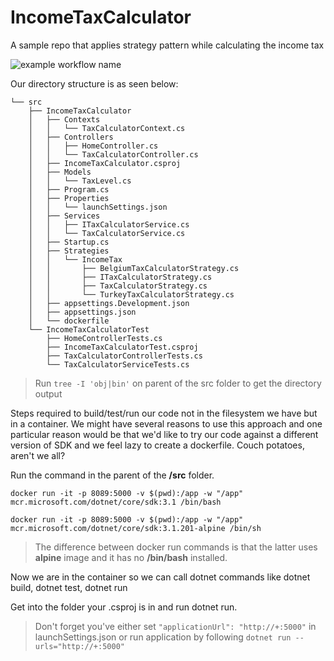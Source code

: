 # IncomeTaxCalculator
A sample repo that applies strategy pattern while calculating the income tax

![example workflow name](https://github.com/frtncr/IncomeTaxCalculator/workflows/.NET%20Core/badge.svg)

Our directory structure is as seen below:

```
└── src
    ├── IncomeTaxCalculator
    │   ├── Contexts
    │   │   └── TaxCalculatorContext.cs
    │   ├── Controllers
    │   │   ├── HomeController.cs
    │   │   └── TaxCalculatorController.cs
    │   ├── IncomeTaxCalculator.csproj
    │   ├── Models
    │   │   └── TaxLevel.cs
    │   ├── Program.cs
    │   ├── Properties
    │   │   └── launchSettings.json
    │   ├── Services
    │   │   ├── ITaxCalculatorService.cs
    │   │   └── TaxCalculatorService.cs
    │   ├── Startup.cs
    │   ├── Strategies
    │   │   └── IncomeTax
    │   │       ├── BelgiumTaxCalculatorStrategy.cs
    │   │       ├── ITaxCalculatorStrategy.cs
    │   │       ├── TaxCalculatorStrategy.cs
    │   │       └── TurkeyTaxCalculatorStrategy.cs
    │   ├── appsettings.Development.json
    │   ├── appsettings.json
    │   └── dockerfile
    └── IncomeTaxCalculatorTest
        ├── HomeControllerTests.cs
        ├── IncomeTaxCalculatorTest.csproj
        ├── TaxCalculatorControllerTests.cs
        └── TaxCalculatorServiceTests.cs
```

> Run ```tree -I 'obj|bin'``` on parent of the src folder to get the directory output

Steps required to build/test/run our code not in the filesystem we have but in a container. We might have several reasons to use this approach and one particular reason would be that we'd like to try our code against a different version of SDK and we feel lazy to create a dockerfile. Couch potatoes, aren't we all?

Run the command in the parent of the **/src** folder.

```
docker run -it -p 8089:5000 -v $(pwd):/app -w "/app" mcr.microsoft.com/dotnet/core/sdk:3.1 /bin/bash
```

```
docker run -it -p 8089:5000 -v $(pwd):/app -w "/app" mcr.microsoft.com/dotnet/core/sdk:3.1.201-alpine /bin/sh
```

>The difference between docker run commands is that the latter uses **alpine** image and it has no **/bin/bash** installed.

Now we are in the container so we can call dotnet commands like dotnet build, dotnet test, dotnet run

Get into the folder your .csproj is in and run dotnet run.

> Don't forget you've either set ```"applicationUrl": "http://+:5000"``` in launchSettings.json or run application by following ```dotnet run --urls="http://+:5000"```

